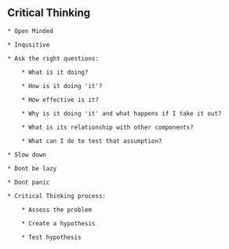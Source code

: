 ## Critical Thinking

    * Open Minded

    * Inqusitive

    * Ask the right questions:

        * What is it doing?

        * How is it doing 'it'?

        * How effective is it?

        * Why is it doing 'it' and what happens if I take it out?

        * What is its relationship with other components?

        * What can I do to test that assumption?

    * Slow down

    * Dont be lazy

    * Dont panic    

    * Critical Thinking process:

        * Assess the problem

        * Create a hypothesis

        * Test hypothesis
        
